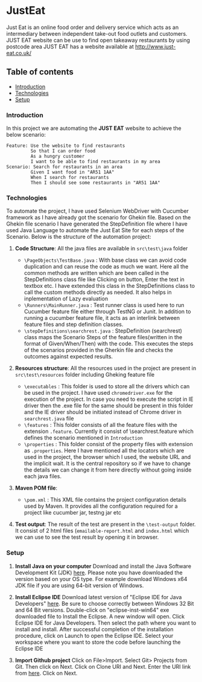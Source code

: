 # JustEat
Just Eat is an online food order and delivery service which acts as an intermediary between independent take-out food outlets and customers. JUST EAT website can be use to find open takeaway restaurants by using postcode area
JUST EAT has a website available at http://www.just-eat.co.uk/

## Table of contents
* [Introduction](#introduction)
* [Technologies](#technologies)
* [Setup](#setup)
 
### Introduction
 In this project we are automating the **JUST EAT** website to achieve the below scenario:
  ```
  Feature: Use the website to find restaurants
           So that I can order food
           As a hungry customer
           I want to be able to find restaurants in my area
  Scenario: Search for restaurants in an area
           Given I want food in "AR51 1AA"
           When I search for restaurants
           Then I should see some restaurants in "AR51 1AA"
  ```

### Technologies
To automate the project, I have used Selenium WebDriver with Cucumber framework as I have already got the scenario for Ghekin file.
Based on the Ghekin file scenario I have generated the StepDefinition file where I have used Java Language to automate the Just Eat Site for each steps of the Scenario. Below is the structure of the automation project:

1. **Code Structure**: All the java files are available in `src\test\java` folder
   - `\PageObjects\TestBase.java` : With base class we can avoid code duplication and can reuse the code as much we want. Here all the common methods are written which are been called in the StepDefinitions class file like Clicking on button, Enter the text in textbox etc. I have extended this class in the StepDefinitions class to call the custom methods directly as needed. It also helps in inplementation of Lazy evaluation
   - `\Runners\MainRunner.java` :  Test runner class is used here to run Cucumber feature file either through TestNG or Junit. In addition to running a cucumber feature file, it acts as an interlink between feature files and step definition classes.
   - `\stepDefinitions\searchrest.java` : StepDefinition (searchrest) class maps the Scenario Steps of the feature files(written in the format of Given/When/Then) with the code. This executes the steps of the scenarios provided in the Gherkin file and checks the outcomes against expected results.

2. **Resources structure**: All the resources used in the project are present in `src\test\resources` folder including Gheking feature file
   - `\executables` : This folder is used to store all the drivers which can be used in the project. I have used `chromedriver.exe` for the execution of the project. In case you need to execute the script in IE driver then the .exe file for the same should be present in this folder and the IE driver should be initiated instead of Chrome driver in `searchrest.java` file
   - `\features` : This folder consists of all the feature files with the extension `.feature`. Currently it consist of \searchrest.feature which defines the scenario mentioned in `Introduction`
   - `\properties` : This folder consist of the property files with extension as `.properties`. Here I have mentioned all the locators which are used in the project, the browser which I used, the website URL and the implicit wait. It is the central repository so if we have to change the details we can change it from here directly without going inside each java files.
  
3. **Maven POM file**:
   - `\pom.xml` : This XML file contains the project configuration details used by Maven. It provides all the configuration required for a project like cucumber jar, testng jar etc
   
4. **Test output**: The result of the test are present in the `\test-output` folder. It consist of 2 html files (`emailable-report.html` and `index.html` which we can use to see the test result by opening it in browser.

### Setup
1. **Install Java on your computer**
Download and install the Java Software Development Kit (JDK) [here](http://www.oracle.com/technetwork/java/javase/downloads/index.html). Please note you have downloaded the version based on your OS type. For example download Windows x64	JDK file if you are using 64-bit version of Windows.

2. **Install Eclipse IDE**
Download latest version of "Eclipse IDE for Java Developers" [here](http://www.eclipse.org/downloads/). Be sure to choose correctly between Windows 32 Bit and 64 Bit versions.
Double-click on "eclipse-inst-win64" exe downloaded file to Install the Eclipse. A new window will open. Click Eclipse IDE for Java Developers. Then select the path where you want to install and install. After successful completion of the installation procedure, click on Launch to open the Eclipse IDE. Select your workspace where you want to store the code before launching the Eclipse IDE

3. **Import Github project**
Click on File>Import. Select Git> Projects from Git. Then click on Next. Click on Clone URI and Next. Enter the URI link from [here](git@github.com:hdhulipala/JustEat.git). Click on Next. 


